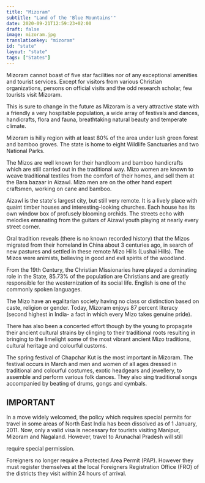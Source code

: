 ```yaml
---
title: "Mizoram"
subtitle: "Land of the 'Blue Mountains'"
date: 2020-09-21T12:59:23+02:00
draft: false
image: mizoram.jpg
translationkey: "mizoram"
id: "state"
layout: "state"
tags: ["States"] 
---
```


Mizoram cannot boast of five star facilities nor of any exceptional amenities and tourist services. Except for visitors from various Christian organizations, persons on official visits and the odd research scholar, few tourists visit Mizoram.

This is sure to change in the future as Mizoram is a very attractive state with a friendly a very hospitable population, a wide array of festivals and dances, handicrafts, flora and fauna, breathtaking natural beauty and temperate climate.

Mizoram is hilly region with at least 80% of the area under lush green forest and bamboo groves. The state is home to eight Wildlife Sanctuaries and two National Parks.

The Mizos are well known for their handloom and bamboo handicrafts which are still carried out in the traditional way. Mizo women are known to weave traditional textiles from the comfort of their homes, and sell them at the Bara bazaar in Aizawl. Mizo men are on the other hand expert craftsmen, working on cane and bamboo.

Aizawl is the state's largest city, but still very remote. It is a lively place with quaint timber houses and interesting-looking churches. Each house has its own window box of profusely blooming orchids. The streets echo with melodies emanating from the guitars of Aizawl youth playing at nearly every street corner.

Oral tradition reveals (there is no known recorded history) that the Mizos migrated from their homeland in China about 3 centuries ago, in search of new pastures and settled in these remote Mizo Hills (Lushai Hills). The Mizos were animists, believing in good and evil spirits of the woodland.

From the 19th Century, the Christian Missionaries have played a dominating role in the State, 85.73% of the population are Christians and are greatly responsible for the westernization of its social life. English is one of the commonly spoken languages.

The Mizo have an egalitarian society having no class or distinction based on caste, religion or gender. Today, Mizoram enjoys 87 percent literacy (second highest in India- a fact in which every Mizo takes genuine pride).

There has also been a concerted effort though by the young to propagate their ancient cultural strains by clinging to their traditional roots resulting in bringing to the limelight some of the most vibrant ancient Mizo traditions, cultural heritage and colourful customs.

The spring festival of Chapchar Kut is the most important in Mizoram. The festival occurs in March and men and women of all ages dressed in traditional and colourful costumes, exotic headgears and jewellery, to assemble and perform various folk dances. They also sing traditional songs accompanied by beating of drums, gongs and cymbals.

## IMPORTANT

In a move widely welcomed, the policy which requires special permits for travel in some areas of North East India has been dissolved as of 1 January, 2011. Now, only a valid visa is necessary for tourists visiting Manipur, Mizoram and Nagaland. However, travel to Arunachal Pradesh will still

require special permission.

Foreigners no longer require a Protected Area Permit (PAP). However they must register themselves at the local Foreigners Registration Office (FRO) of the districts they visit within 24 hours of arrival.
